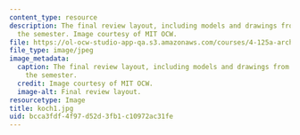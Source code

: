 ```yaml
---
content_type: resource
description: The final review layout, including models and drawings from throughout
  the semester. Image courtesy of MIT OCW.
file: https://ol-ocw-studio-app-qa.s3.amazonaws.com/courses/4-125a-architecture-studio-building-in-landscapes-fall-2005/bcca3fdf4f97d52d3fb1c10972ac31fe_koch1.jpg
file_type: image/jpeg
image_metadata:
  caption: The final review layout, including models and drawings from throughout
    the semester.
  credit: Image courtesy of MIT OCW.
  image-alt: Final review layout.
resourcetype: Image
title: koch1.jpg
uid: bcca3fdf-4f97-d52d-3fb1-c10972ac31fe
---
```

